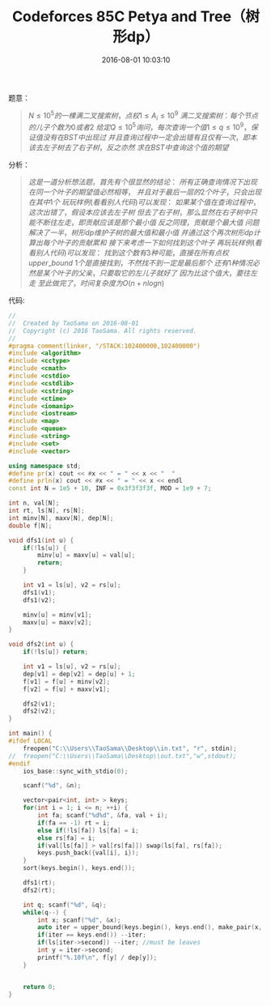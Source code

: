 ﻿---
title: Codeforces 85C Petya and Tree（树形dp）
categories:
  - 动态规划
  - 树形dp
  - 
tags:
  - 树形dp
  - 
  - 
date: 2016-08-01 10:03:10
toc: 
---

题意：
>$N\le 10^5的一棵满二叉搜索树，点权1\le A_i\le 10^9$
$满二叉搜索树：每个节点的儿子个数为0或者2$
$给定Q\le 10^5询问，每次查询一个值1\le q\le 10^9，保证值没有在BST中出现过$
$并且查询过程中一定会出错有且仅有一次，即本该去左子树去了右子树，反之亦然$
$求在BST中查询这个值的期望$

<!-- more -->
分析：
>$这是一道分析想法题，首先有个很显然的结论：$
$所有正确查询情况下出现在同一个叶子的期望值必然相等，$
$并且对于最后一层的2个叶子，只会出现在其中1个$
$玩玩样例(看看别人代码)可以发现：$
$如果某个值在查询过程中，这次出错了，假设本应该去左子树$
$但去了右子树，那么显然在右子树中只能不断往左走，即贡献应该是那个最小值$
$反之同理，贡献是个最大值$
$问题解决了一半，树形dp维护子树的最大值和最小值$
$并通过这个再次树形dp计算出每个叶子的贡献累和$
$接下来考虑一下如何找到这个叶子$
$再玩玩样例(看看别人代码)可以发现：$
$找到这个数有3种可能，直接在所有点权upper\_bound$
$1个是直接找到，不然找不到一定是最后那个$
$还有1种情况必然是某个叶子的父亲，只要取它的左儿子就好了$
$因为比这个值大，要往左走$
$至此做完了，时间复杂度为O(n+nlogn)$

代码:
```cpp
//
//  Created by TaoSama on 2016-08-01
//  Copyright (c) 2016 TaoSama. All rights reserved.
//
#pragma comment(linker, "/STACK:102400000,102400000")
#include <algorithm>
#include <cctype>
#include <cmath>
#include <cstdio>
#include <cstdlib>
#include <cstring>
#include <ctime>
#include <iomanip>
#include <iostream>
#include <map>
#include <queue>
#include <string>
#include <set>
#include <vector>

using namespace std;
#define pr(x) cout << #x << " = " << x << "  "
#define prln(x) cout << #x << " = " << x << endl
const int N = 1e5 + 10, INF = 0x3f3f3f3f, MOD = 1e9 + 7;

int n, val[N];
int rt, ls[N], rs[N];
int minv[N], maxv[N], dep[N];
double f[N];

void dfs1(int u) {
    if(!ls[u]) {
        minv[u] = maxv[u] = val[u];
        return;
    }

    int v1 = ls[u], v2 = rs[u];
    dfs1(v1);
    dfs1(v2);

    minv[u] = minv[v1];
    maxv[u] = maxv[v2];
}

void dfs2(int u) {
    if(!ls[u]) return;

    int v1 = ls[u], v2 = rs[u];
    dep[v1] = dep[v2] = dep[u] + 1;
    f[v1] = f[u] + minv[v2];
    f[v2] = f[u] + maxv[v1];

    dfs2(v1);
    dfs2(v2);
}

int main() {
#ifdef LOCAL
    freopen("C:\\Users\\TaoSama\\Desktop\\in.txt", "r", stdin);
//  freopen("C:\\Users\\TaoSama\\Desktop\\out.txt","w",stdout);
#endif
    ios_base::sync_with_stdio(0);

    scanf("%d", &n);

    vector<pair<int, int> > keys;
    for(int i = 1; i <= n; ++i) {
        int fa; scanf("%d%d", &fa, val + i);
        if(fa == -1) rt = i;
        else if(!ls[fa]) ls[fa] = i;
        else rs[fa] = i;
        if(val[ls[fa]] > val[rs[fa]]) swap(ls[fa], rs[fa]);
        keys.push_back({val[i], i});
    }
    sort(keys.begin(), keys.end());

    dfs1(rt);
    dfs2(rt);

    int q; scanf("%d", &q);
    while(q--) {
        int x; scanf("%d", &x);
        auto iter = upper_bound(keys.begin(), keys.end(), make_pair(x, -INF));
        if(iter == keys.end()) --iter;
        if(ls[iter->second]) --iter; //must be leaves
        int y = iter->second;
        printf("%.10f\n", f[y] / dep[y]);
    }


    return 0;
}
```